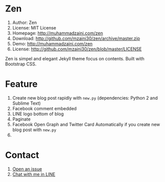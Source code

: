# Zen

1. Author: Zen
2. License: MIT License
3. Homepage: <http://muhammadzaini.com/zen>
4. Download: <http://github.com/mzaini30/zen/archive/master.zip>
5. Demo: <http://muhammadzaini.com/zen>
6. License: <http://github.com/mzaini30/zen/blob/master/LICENSE>

Zen is simpel and elegant Jekyll theme focus on contents. Built with Bootstrap CSS.

# Feature

1. Create new blog post rapidly with `new.py` (dependencies: Python 2 and Sublime Text)
2. Facebook comment embedded
3. LINE logo bottom of blog
4. Paginate
5. Facebook Open Graph and Twitter Card Automatically if you create new blog post with `new.py`
6. 

# Contact

1. [Open an issue](http://github.com/mzaini30/zen/issues)
2. [Chat with me in LINE](http://line.me/ti/p/~mzaini30)
